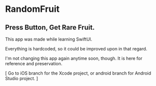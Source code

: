 # RandomFruit
Press Button, Get Rare Fruit.
----
This app was made while learning SwiftUI.

Everything is hardcoded, so it could be improved upon in that regard.

I'm not changing this app again anytime soon, though.
 It is here for reference and preservation.

[ Go to iOS branch for the Xcode project, or android branch for Android Studio project. ]
